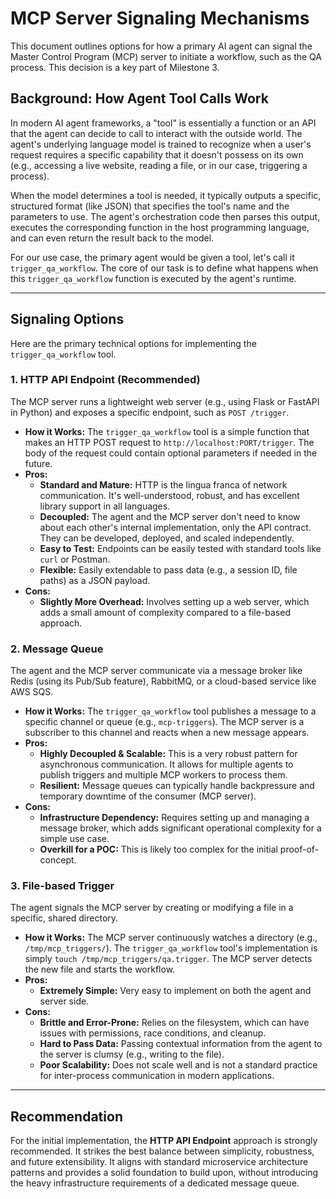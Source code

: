 # MCP Server Signaling Mechanisms

This document outlines options for how a primary AI agent can signal the Master Control Program (MCP) server to initiate a workflow, such as the QA process. This decision is a key part of Milestone 3.

## Background: How Agent Tool Calls Work

In modern AI agent frameworks, a "tool" is essentially a function or an API that the agent can decide to call to interact with the outside world. The agent's underlying language model is trained to recognize when a user's request requires a specific capability that it doesn't possess on its own (e.g., accessing a live website, reading a file, or in our case, triggering a process).

When the model determines a tool is needed, it typically outputs a specific, structured format (like JSON) that specifies the tool's name and the parameters to use. The agent's orchestration code then parses this output, executes the corresponding function in the host programming language, and can even return the result back to the model.

For our use case, the primary agent would be given a tool, let's call it `trigger_qa_workflow`. The core of our task is to define what happens when this `trigger_qa_workflow` function is executed by the agent's runtime.

---

## Signaling Options

Here are the primary technical options for implementing the `trigger_qa_workflow` tool.

### 1. HTTP API Endpoint (Recommended)

The MCP server runs a lightweight web server (e.g., using Flask or FastAPI in Python) and exposes a specific endpoint, such as `POST /trigger`.

-   **How it Works:** The `trigger_qa_workflow` tool is a simple function that makes an HTTP POST request to `http://localhost:PORT/trigger`. The body of the request could contain optional parameters if needed in the future.
-   **Pros:**
    -   **Standard and Mature:** HTTP is the lingua franca of network communication. It's well-understood, robust, and has excellent library support in all languages.
    -   **Decoupled:** The agent and the MCP server don't need to know about each other's internal implementation, only the API contract. They can be developed, deployed, and scaled independently.
    -   **Easy to Test:** Endpoints can be easily tested with standard tools like `curl` or Postman.
    -   **Flexible:** Easily extendable to pass data (e.g., a session ID, file paths) as a JSON payload.
-   **Cons:**
    -   **Slightly More Overhead:** Involves setting up a web server, which adds a small amount of complexity compared to a file-based approach.

### 2. Message Queue

The agent and the MCP server communicate via a message broker like Redis (using its Pub/Sub feature), RabbitMQ, or a cloud-based service like AWS SQS.

-   **How it Works:** The `trigger_qa_workflow` tool publishes a message to a specific channel or queue (e.g., `mcp-triggers`). The MCP server is a subscriber to this channel and reacts when a new message appears.
-   **Pros:**
    -   **Highly Decoupled & Scalable:** This is a very robust pattern for asynchronous communication. It allows for multiple agents to publish triggers and multiple MCP workers to process them.
    -   **Resilient:** Message queues can typically handle backpressure and temporary downtime of the consumer (MCP server).
-   **Cons:**
    -   **Infrastructure Dependency:** Requires setting up and managing a message broker, which adds significant operational complexity for a simple use case.
    -   **Overkill for a POC:** This is likely too complex for the initial proof-of-concept.

### 3. File-based Trigger

The agent signals the MCP server by creating or modifying a file in a specific, shared directory.

-   **How it Works:** The MCP server continuously watches a directory (e.g., `/tmp/mcp_triggers/`). The `trigger_qa_workflow` tool's implementation is simply `touch /tmp/mcp_triggers/qa.trigger`. The MCP server detects the new file and starts the workflow.
-   **Pros:**
    -   **Extremely Simple:** Very easy to implement on both the agent and server side.
-   **Cons:**
    -   **Brittle and Error-Prone:** Relies on the filesystem, which can have issues with permissions, race conditions, and cleanup.
    -   **Hard to Pass Data:** Passing contextual information from the agent to the server is clumsy (e.g., writing to the file).
    -   **Poor Scalability:** Does not scale well and is not a standard practice for inter-process communication in modern applications.

---

## Recommendation

For the initial implementation, the **HTTP API Endpoint** approach is strongly recommended. It strikes the best balance between simplicity, robustness, and future extensibility. It aligns with standard microservice architecture patterns and provides a solid foundation to build upon, without introducing the heavy infrastructure requirements of a dedicated message queue. 